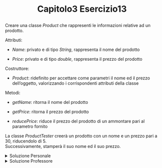 # <p align=center> Capitolo3 Esercizio13 </p>

Creare una classe *Product* che rappresenti le informazioni
relative ad un prodotto.

Attributi:

- *Name*: privato e di tipo *String*, rappresenta il nome del prodotto

- *Price*: privato e di tipo *double*, rappresenta il prezzo del
prodotto

Costruttore:

- *Product*: ridefinito per accettare come parametri il nome ed il
prezzo dell’oggetto, valorizzando i corrispondenti attributi della
classe

Metodi:

- *getName*: ritorna il nome del prodotto

- *getPrice*: ritorna il prezzo del prodotto

- *reducePrice*: riduce il prezzo del prodotto di un ammontare pari
al parametro fornito

La classe *ProductTester* creerà un prodotto con un nome e un prezzo pari
a 30, riducendolo di 5. <br>
Successivamente, stamperà il suo nome ed il suo prezzo.

<details closed>

<summary> Soluzione Personale </summary>

[Product.java](https://github.com/FedVlogger17/Uni-Notes/blob/main/Primo%20Anno/Secondo%20Semestre/Metodologie%20di%20Programmazione/Esercizi/Esercizi%20Capitolo%203/Esercizio_13/src/Esercizio13/Product.java)
[ProductTester.java](https://github.com/FedVlogger17/Uni-Notes/blob/main/Primo%20Anno/Secondo%20Semestre/Metodologie%20di%20Programmazione/Esercizi/Esercizi%20Capitolo%203/Esercizio_13/src/Esercizio13/ProductTester.java)
</details>

<details closed>

<summary> Soluzione Professore </summary>

[Product.java](https://github.com/FedVlogger17/Uni-Notes/blob/main/Primo%20Anno/Secondo%20Semestre/Metodologie%20di%20Programmazione/Esercizi/Esercizi%20Capitolo%203/Esercizio_13/src/Esercizio13Prof/Product.java)
[ProductPrinter.java](https://github.com/FedVlogger17/Uni-Notes/blob/main/Primo%20Anno/Secondo%20Semestre/Metodologie%20di%20Programmazione/Esercizi/Esercizi%20Capitolo%203/Esercizio_13/src/Esercizio13Prof/ProductPrinter.java)

</details>
